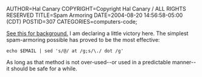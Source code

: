 AUTHOR=Hal Canary
COPYRIGHT=Copyright Hal Canary / ALL RIGHTS RESERVED
TITLE=Spam Armoring
DATE=2004-08-20 14:56:58-05:00 (CDT)
POSTID=307
CATEGORIES=computers-code;

[See this for background.](https://halcanary.org/archives/000249.html) I am declaring a little victory here. The simplest spam-armoring possible has proved to be the most effective:

    echo $EMAIL | sed 's/@/ at /g;s/\./ dot /g'

As long as that method is not over-used--or used in a predictable manner--it should be safe for a while.
